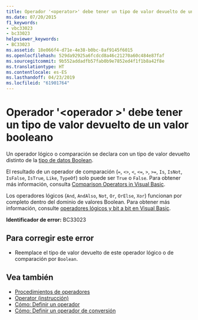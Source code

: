 ```yaml
---
title: Operador '<operator>' debe tener un tipo de valor devuelto de un valor booleano
ms.date: 07/20/2015
f1_keywords:
- vbc33023
- bc33023
helpviewer_keywords:
- BC33023
ms.assetid: 18e066f4-d71e-4e38-b0bc-8af9145f6015
ms.openlocfilehash: 529da92925a6fcdcd8a46c21270a60c484e87faf
ms.sourcegitcommit: 9b552addadfb57fab0b9e7852ed4f1f1b8a42f8e
ms.translationtype: HT
ms.contentlocale: es-ES
ms.lasthandoff: 04/23/2019
ms.locfileid: "61901764"
---
```

# <a name="operator-operator-must-have-a-return-type-of-boolean"></a>Operador '\<operador >' debe tener un tipo de valor devuelto de un valor booleano
Un operador lógico o comparación se declara con un tipo de valor devuelto distinto de la [tipo de datos Boolean](../../visual-basic/language-reference/data-types/boolean-data-type.md).  
  
 El resultado de un operador de comparación (`=`, `<>`, `<`, `<=`, `>`, `>=`, `Is`, `IsNot`, `IsFalse`, `IsTrue`, `Like`, `TypeOf`) solo puede ser `True` o `False`. Para obtener más información, consulta [Comparison Operators in Visual Basic](../../visual-basic/programming-guide/language-features/operators-and-expressions/comparison-operators.md).  
  
 Los operadores lógicos (`And`, `AndAlso`, `Not`, `Or`, `OrElse`, `Xor`) funcionan por completo dentro del dominio de valores Boolean. Para obtener más información, consulte [operadores lógicos y bit a bit en Visual Basic](../../visual-basic/programming-guide/language-features/operators-and-expressions/logical-and-bitwise-operators.md).  
  
 **Identificador de error:** BC33023  
  
## <a name="to-correct-this-error"></a>Para corregir este error  
  
- Reemplace el tipo de valor devuelto de este operador lógico o de comparación por `Boolean`.  
  
## <a name="see-also"></a>Vea también

- [Procedimientos de operadores](../../visual-basic/programming-guide/language-features/procedures/operator-procedures.md)
- [Operator (instrucción)](../../visual-basic/language-reference/statements/operator-statement.md)
- [Cómo: Definir un operador](../../visual-basic/programming-guide/language-features/procedures/how-to-define-an-operator.md)
- [Cómo: Definir un operador de conversión](../../visual-basic/programming-guide/language-features/procedures/how-to-define-a-conversion-operator.md)
